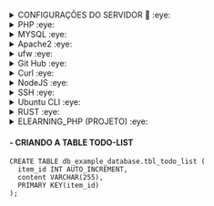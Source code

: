 <div>
<img src="https://img.shields.io/badge/Ubuntu-A34F26?style=for-the-badge&logo=ubuntu&logoColor=white" alt=""/>
<img src="https://img.shields.io/badge/Debian-B34F26?style=for-the-badge&logo=debian&logoColor=white" alt=""/>
<img src="https://img.shields.io/badge/PHP-C34F26?style=for-the-badge&logo=php&logoColor=white" alt=""/>
<img src="https://img.shields.io/badge/Markdown-E34F26?style=for-the-badge&logo=markdown&logoColor=white" alt=""/>
<img src="https://img.shields.io/badge/HTML5-E34F26?style=for-the-badge&logo=html5&logoColor=white" alt=""/>
<img src="https://img.shields.io/badge/CSS3-E34F26?style=for-the-badge&logo=css3&logoColor=white" alt=""/>	
<img src="https://img.shields.io/badge/MySQL-005C84?style=for-the-badge&logo=mysql&logoColor=white" alt=""/>
<img src="https://img.shields.io/badge/MariaDB-003545?style=for-the-badge&logo=mariadb&logoColor=white" alt=""/>
<img src="http://img.shields.io/badge/-PHPStorm-181717?style=for-the-badge&logo=phpstorm&logoColor=white" alt=""/>	
</div>

<details>
<summary>CONFIGURAÇÕES DO SERVIDOR 👋 :eye: </summary> 

- HOST: 88.198.104.148
- USER: ************
- PORTA: 22
- PASSWORD: ********************
- TOKEN GITHUB: 
- USUÁRIO GIT `$ git config user.name`: lucioweb
- ACESSO SSH: `$ ssh -22 ************@88.198.104.148`
</details>

<details>
<summary>PHP :eye: </summary> 

#### - Versão do PHP instalada ⭐⭐⭐⭐⭐⭐
     php -v //Versão do PHP instalada
#### - Módulos do PHP instalados     
     php -m //Lista os módulos instalados
O comando acima retorna:
     
     [PHP Modules]
     calendar
     Core
     ctype
     curl
     date
     ...
     ...
     tokenizer
     
##### - LOCALIZA ARQUIVOS php.ini
    find / -name php.ini //Localiza arquivos php.ini

O Comando acima retorna:

    /etc/php/8.1/cli/php.ini
    /etc/php/8.1/apache2/php.ini
</details>

<details>
<summary>MYSQL :eye: </summary> 

#### - VERSÃO INSTALADA DO MYSQL     
     mysql -V
O comando acima retorna:
     
     mysql  Ver 8.0.36-0ubuntu0.22.04.1 for Linux on x86_64 ((Ubuntu))
#### - VERSÃO INSTALADA DO MARIA DB
    mariadb -V
O comando acima retorna:

    mariadb  Ver 15.1 Distrib 10.11.6-MariaDB, for debian-linux-gnu (x86_64) using  EditLine wrapper
#### - INSTALANDO O MYSQL-SERVER
    sudo apt install mysql-server    
#### - EXECUTANDO O SCRIPT DE SEGURANÇA            
    sudo mysql_secure_installation
#### - STATUS, START, RELOAD, STOP DO SERVIÇO DO MySQL
    service mysql status
    service mysql start
    service mysql stop
    service mysql reload
   
O servidor MySQL é iniciado automaticamente após a instalação. Você pode verificar o status do servidor MySQL com o seguinte comando `systemctl status mysql`.
Se o sistema operacional estiver habilitado para systemd, comandos systemctl padrão (ou alternativamente, service com os argumentos invertidos) como stop , start , status e restart devem ser usados ​​para gerenciar o serviço do servidor MySQL. 
    
    systemctl status mysql //Funcionou
#### - ACESSANDO O SERVIDOR DE BANCO DE DADOS MYSQL COMO USUÁRIO ROOT
    root@cloud18344:~# mysql
Ou:

    root@cloud18344:~# mysql -u root -p
O comando acima retorna:

    Enter password: 
    Welcome to the MySQL monitor.  Commands end with ; or \g.
    Your MySQL connection id is 297
    Server version: 8.0.36-0ubuntu0.22.04.1 (Ubuntu)
        
    Copyright (c) 2000, 2024, Oracle and/or its affiliates.
        
    Oracle is a registered trademark of Oracle Corporation and/or its
    affiliates. Other names may be trademarks of their respective
    owners.
        
    Type 'help;' or '\h' for help. Type '\c' to clear the current input statement.
        
    mysql> 
>Repare que o mysql não exigiu autenticação. É possível logar no servidor sem ter que digitar a senha.
#### - EXIBINDO AS BASES DE DADOS NO SERVIDOR
    mysql> show databases;
O comando acima retorna:

    +--------------------+
    | Database           |
    +--------------------+
    | crud               |
    | exemplo1           |
    | exemplo2           |
    | fsphp              |
    | information_schema |
    | loja               |
    | mysql              |
    | performance_schema |
    | sys                |
    +--------------------+
    9 rows in set (0.01 sec)
#### - CRIANDO A BASE DE DADOS `db_crud`
    CREATE DATABASE db_crud CHARACTER SET utf8mb4 COLLATE utf8mb4_0900_ai_ci;
#### - CRIANDO NA BASE DE DADOS `db_crud`, A TABELA `tbl_users`.
    create table tbl_users
    (
        id int auto_increment primary key,
        first_name varchar(50) not null ,
        last_name  varchar(50) not null,
        email      varchar(50) not null,
        message    varchar(20) not null,
        ts timestamp null
    )ENGINE=InnoDB DEFAULT CHARSET=utf8mb4 COLLATE=utf8mb4_0900_ai_ci;
#### - ALTERANDO A COLLATE DO CAMPO `first_mame` DA TABELA `tbl_users`.     
    ALTER TABLE tbl_users MODIFY first_name varchar(50) COLLATE utf8mb4_0900_ai_ci;
#### - EXIBINDO OS CHARSET `SHOW CHARACTER SET`    
    mysql> SHOW CHARACTER SET;
    +----------+---------------------------------+---------------------+--------+
    | Charset  | Description                     | Default collation   | Maxlen |
    +----------+---------------------------------+---------------------+--------+
    | armscii8 | ARMSCII-8 Armenian              | armscii8_general_ci |      1 |
    | ascii    | US ASCII                        | ascii_general_ci    |      1 |
    | big5     | Big5 Traditional Chinese        | big5_chinese_ci     |      2 |
    | binary   | Binary pseudo charset           | binary              |      1 |
    | cp1250   | Windows Central European        | cp1250_general_ci   |      1 |
    | cp1251   | Windows Cyrillic                | cp1251_general_ci   |      1 |
    | cp1256   | Windows Arabic                  | cp1256_general_ci   |      1 |
    | cp1257   | Windows Baltic                  | cp1257_general_ci   |      1 |
    | cp850    | DOS West European               | cp850_general_ci    |      1 |
    | cp852    | DOS Central European            | cp852_general_ci    |      1 |
    | cp866    | DOS Russian                     | cp866_general_ci    |      1 |
    | cp932    | SJIS for Windows Japanese       | cp932_japanese_ci   |      2 |
    | dec8     | DEC West European               | dec8_swedish_ci     |      1 |
    | eucjpms  | UJIS for Windows Japanese       | eucjpms_japanese_ci |      3 |
    | euckr    | EUC-KR Korean                   | euckr_korean_ci     |      2 |
    | gb18030  | China National Standard GB18030 | gb18030_chinese_ci  |      4 |
    | gb2312   | GB2312 Simplified Chinese       | gb2312_chinese_ci   |      2 |
    | gbk      | GBK Simplified Chinese          | gbk_chinese_ci      |      2 |
    | geostd8  | GEOSTD8 Georgian                | geostd8_general_ci  |      1 |
    | greek    | ISO 8859-7 Greek                | greek_general_ci    |      1 |
    | hebrew   | ISO 8859-8 Hebrew               | hebrew_general_ci   |      1 |
    | hp8      | HP West European                | hp8_english_ci      |      1 |
    | keybcs2  | DOS Kamenicky Czech-Slovak      | keybcs2_general_ci  |      1 |
    | koi8r    | KOI8-R Relcom Russian           | koi8r_general_ci    |      1 |
    | koi8u    | KOI8-U Ukrainian                | koi8u_general_ci    |      1 |
    | latin1   | cp1252 West European            | latin1_swedish_ci   |      1 |
    | latin2   | ISO 8859-2 Central European     | latin2_general_ci   |      1 |
    | latin5   | ISO 8859-9 Turkish              | latin5_turkish_ci   |      1 |
    | latin7   | ISO 8859-13 Baltic              | latin7_general_ci   |      1 |
    | macce    | Mac Central European            | macce_general_ci    |      1 |
    | macroman | Mac West European               | macroman_general_ci |      1 |
    | sjis     | Shift-JIS Japanese              | sjis_japanese_ci    |      2 |
    | swe7     | 7bit Swedish                    | swe7_swedish_ci     |      1 |
    | tis620   | TIS620 Thai                     | tis620_thai_ci      |      1 |
    | ucs2     | UCS-2 Unicode                   | ucs2_general_ci     |      2 |
    | ujis     | EUC-JP Japanese                 | ujis_japanese_ci    |      3 |
    | utf16    | UTF-16 Unicode                  | utf16_general_ci    |      4 |
    | utf16le  | UTF-16LE Unicode                | utf16le_general_ci  |      4 |
    | utf32    | UTF-32 Unicode                  | utf32_general_ci    |      4 |
    | utf8mb3  | UTF-8 Unicode                   | utf8mb3_general_ci  |      3 |
    | utf8mb4  | UTF-8 Unicode                   | utf8mb4_0900_ai_ci  |      4 |
    +----------+---------------------------------+---------------------+--------+
    41 rows in set (0.01 sec)
> Repare que para o charset `utf8mb4` a collation é `utf8mb4_0900_ai_ci`.
#### - EXIBINDO OS CHARSET QUE CONTENHAM `utf...`    
    SHOW CHARACTER SET LIKE 'utf%';
    +---------+------------------+--------------------+--------+
    | Charset | Description      | Default collation  | Maxlen |
    +---------+------------------+--------------------+--------+
    | utf16   | UTF-16 Unicode   | utf16_general_ci   |      4 |
    | utf16le | UTF-16LE Unicode | utf16le_general_ci |      4 |
    | utf32   | UTF-32 Unicode   | utf32_general_ci   |      4 |
    | utf8mb3 | UTF-8 Unicode    | utf8mb3_general_ci |      3 |
    | utf8mb4 | UTF-8 Unicode    | utf8mb4_0900_ai_ci |      4 |
    +---------+------------------+--------------------+--------+
    5 rows in set (0.01 sec)

>Alterando o método de autenticação do root. O comando `ALTER USER` altera o método de autenticação do usuário root para um que use uma senha. O exemplo a seguir altera o método de autenticação para `mysql_native_password`:

    ALTER USER 'root'@'localhost' IDENTIFIED WITH mysql_native_password BY 'Diferent@1968#';
>Alterando o método de autenticação do root. O comando `ALTER USER` altera o método de autenticação do usuário root para um que use uma senha. O exemplo a seguir altera o método de autenticação para `caching_sha2_password`:

    ALTER USER 'root'@'localhost' IDENTIFIED WITH caching_sha2_password BY 'Diferent@1968#';
>Agora:
>
    root@cloud18344:~# mysql -u root -p
    Enter password: Diferent@****# 
> 
>Verificando quais métodos de autenticação cada usuário utiliza
   
    SELECT user,authentication_string,plugin,host FROM mysql.user;
>Retorna:
    
    mysql> SELECT user,authentication_string,plugin,host FROM mysql.user;
    +------------------+------------------------------------------------------------------------+-----------------------+-----------+
    | user             | authentication_string                                                  | plugin                | host      |
    +------------------+------------------------------------------------------------------------+-----------------------+-----------+
    | user1            | *668425423DB5193AF921380129F465A6425216D0                              | mysql_native_password | %         |
    | debian-sys-maint | $A$005N]s;"azZNI
    T       OaijZQpZxQlq2DwIy3GfWsMGGFn/wV2YlH//rNbQExVNT9 | caching_sha2_password | localhost |
    | mysql.infoschema | $A$005$THISISACOMBINATIONOFINVALIDSALTANDPASSWORDTHATMUSTNEVERBRBEUSED | caching_sha2_password | localhost |
    | mysql.session    | $A$005$THISISACOMBINATIONOFINVALIDSALTANDPASSWORDTHATMUSTNEVERBRBEUSED | caching_sha2_password | localhost |
    | mysql.sys        | $A$005$THISISACOMBINATIONOFINVALIDSALTANDPASSWORDTHATMUSTNEVERBRBEUSED | caching_sha2_password | localhost |
    | root             | *0B65A16710B01533DBAA7AA5CC7AB93313B0ACD4                              | mysql_native_password | localhost |
    +------------------+------------------------------------------------------------------------+-----------------------+-----------+
    6 rows in set (0.00 sec)

</details>

<details>
<summary>Apache2 :eye: </summary> 

### APACHE NO UBUNTU
#### - INSTALL APACHE2
    sudo apt install apache2
#### - VERIFICANDO A VERSÃO
    apache2 -v
####  - STATUS DO SERVIÇO NO UBUNTU (Debian usa ` service ´)
    sudo systemctl status apache2 
####  - START DO SERVIÇO NO UBUNTU (Debian usa ` service ´)
    sudo systemctl start apache2    
### - APACHE NO DEBIAN
#### - STATUS DO SERVIÇO
    service apache2 status
#### - START NO SERVIÇO
    service apache2 start
</details>

<details>
<summary>ufw :eye: </summary> 
 
     sudo ufw app list
     sudo ufw allow in "Apache"
     sudo ufw status //Para verificar o status do UFW
     sudo ufw enable //Para habilitar o UFW
     sudo ufw disable //Se você decidir que não quer usar o UFW, você pode desativá-lo com esse comando.
     sudo ufw allow ssh //Para configurar seu servidor para permitir as conexões de entrada via SSH.
     sudo ufw allow 22 //No entanto, podemos realmente escrever a regra equivalente, especificando a porta em vez do nome do serviço.
     sudo ufw allow http
     sudo ufw allow https
     sudo ufw reset //Se você já tiver regras do UFW configuradas, mas decidir que quer começar novamente.                      
     sudo ufw reload
     sudo ufw status numbered //O comando status do UFW tem uma opção para mostrar números ao lado de cada regra
</details>

<details>
<summary>Git Hub :eye: </summary> 

#### GitHub - Comandos úteis
    git config user.name //Exibindo o nome do usuário git
    git config --global user.name "lucioweb" //Nome do usuário
    git config --global user.email "lucio.lemos.385@ufrn.edu.br" //Email do suário
    git --version //Exibe a versão instalada
    git config --list //Listando as configurações

>**Note**
><kbd>GIT</kbd> &ne; <kbd>GIT HUB</kbd> &ne; <kbd>GIT BASH</kbd>

>**Alert**
>
> De forma geral, ...
</details>

<details>
<summary>Curl :eye: </summary> 

#### - O QUE É E O QUE FAZ O `CURL`
Curl é uma ferramenta para transferir dados de/para um servidor, usando um dos protocolos suportados. Normalmente, usamos o HTTP, mas as opções são muitas, de FTP e GOPHER a IMAP e LDAP.
O cURL é uma ferramenta de `linha de comando` que funciona como interface para a biblioteca que faz o serviço pesado, o libcurl.
De forma geral, seu navegador realiza requisições web, recebe respostas, lê/escreve cookies e renderiza sua página. Você pode usar o cURL para fazer tudo isso, exceto a renderização, que cabe ao seu navegador.
Ele oferece uma infinidade de funções úteis como realização de autenticação, interação com API's, preencher formulários HTML, download de arquivos e páginas HTML, etc.
#### - INSTALANDO O  `CURL`
    sudo apt install curl
#### - CURL - VERSÃO DO `CURL` INSTALADA NO DEBIAN
    curl  -V //Verificando a versão instalada do curl
    curl -L www.alura.com/ //Visualizando o HTML do  site www.alura.com
    curl -O https://releases.ubuntu.com/20.04.1/ubuntu-20.04.1-desktop-amd64.iso //Fazendo download de arquivos
    curl -i https://www.alura.com/ //Agora temos um retorno diferente. Primeiro temos as informações de cabeçalho.
#### - IDENTIFICANDO O IP DA MÁQUINA VIA `CURL`
    curl http://icanhazip.com
</details>

<details>
<summary>NodeJS :eye: </summary> 

#### - Versão do Node instalada
    dev@dev:~$ node -v
    -> v20.13.1
    dev@dev:~$ npm -v
    -> 10.5.2
    dev@dev:~$ nvm -v
    -> 0.39.7
#### - Listando as versões instaladas
    dev@dev:~$ nvm ls
    -> v20.13.1
#### - Listando as versões do Node disponíveis para instalação via NVM
    nvm ls-remote //Lista as versões disponíveis do Node
#### - Usa uma versão específica do Node
    dev@dev:~$ nvm use 20
    -> Now using node v20.13.1 (npm v10.5.2)
</details>

<details>
<summary>SSH :eye: </summary> 

#### - Verificando se há chaves geradas no computador
    ls -al ~/.ssh
O comando acima retorna:
     
    total 24
    drwx------  2 dev dev 4096 May 28 07:46 .
    drwx------ 12 dev dev 4096 May 28 06:51 ..
    -rw-------  1 dev dev  464 May 28 07:22 id_ed25519
    -rw-r--r--  1 dev dev  109 May 28 07:22 id_ed25519.pub
    -rw-------  1 dev dev 1956 May 28 07:46 known_hosts
    -rw-------  1 dev dev 1120 May 28 07:45 known_hosts.old
#### - Edita a chave!?
    cat ~/.ssh/id_ed25519.pub
O comando acima retorna:

    ssh-ed25519 AAAAC3NzaC1lZDI1NTE5AAAAIJtbrJAkEGhsQHazSe7sFy4CcQbgEdCV6jPLCV
    9O2Nm6 lucio.lemos.385@ufrn.edu.br
#### - Você pode gerar uma nova chave SSH no computador local. Depois de gerar a chave, você pode adicionar a chave pública à sua conta em `GitHub.com` para habilitar a autenticação para operações do Git no SSH.
    ssh-keygen -t ed25519 -C "luciolemos.j5@gmail.com"
O comando acima retorna    
    
    Generating public/private ed25519 key pair.
    Enter file in which to save the key (/home/dev/.ssh/id_ed25519):
    /home/dev/.ssh/id_ed25519 already exists.
    Overwrite (y/n)? y
    Enter passphrase (empty for no passphrase):
    Enter same passphrase again:
    Your identification has been saved in /home/dev/.ssh/id_ed25519
    Your public key has been saved in /home/dev/.ssh/id_ed25519.pub
    The key fingerprint is:
    SHA256:2yHw+hDQzMwTaNv4bOISXWrZX4K2BA13OPAqI+KFN6o luciolemos.j5@gmail.com
    The key's randomart image is:
    +--[ED25519 256]--+
    |    .o..         |
    |    +B+..        |
    |   ..BXo         |
    |  . +o++         |
    |o.o=.O..S .      |
    |o.=oB Oo.+..     |
    | o + =oo.o.      |
    |. . . .o.        |
    |E  .    .        |
    +----[SHA256]-----+
#### - Listando as chaves
    ls -al ~/.ssh
O comando acima retorna:    
    
    total 24
    drwx------  2 dev dev 4096 May 28 07:46 .
    drwx------ 12 dev dev 4096 May 28 06:51 ..
    -rw-------  1 dev dev  464 May 29 06:47 id_ed25519
    -rw-r--r--  1 dev dev  105 May 29 06:47 id_ed25519.pub
    -rw-------  1 dev dev 1956 May 28 07:46 known_hosts
    -rw-------  1 dev dev 1120 May 28 07:45 known_hosts.old
#### 
    cat ~/.ssh/id_ed25519.pub
#### - Você pode testar se a chave SSH local funciona inserindo `ssh -T git@github.com` no terminal:
    ssh -T git@github.com
O comando acima retorna:

    Enter passphrase for key '/home/dev/.ssh/id_ed25519':
    Hi luciolemos! You've successfully authenticated, but GitHub does not provide shell access.
####
</details>

<details>
<summary>Ubuntu CLI :eye: </summary> 

     mkdir fsphp && cd $_ //Criando e acessando simultaneamente um diretório.
     pwd //Retorna o diretório corrente
     sudo apt install tree //Instala tree    
#### - Verificando a versão da distribuição instalada
     lsb_release -a
O comando acima retorna:

     No LSB modules are available.
     Distributor ID: Ubuntu
     Description:    Ubuntu 22.04.4 LTS
     Release:        22.04
     Codename:       jammy
#### - UPDATE DOS PACOTES DO UBUNTU
     sudo apt update
#### - UPGRADE
     sudo apt upgrade
</details>

<details>
<summary>RUST :eye: </summary> 

#### - Instalando o RUST no Debian 12 com CURL
    curl --proto '=https' --tlsv1.2 -sSf https://sh.rustup.rs | sh
#### - Verificando a versão do RUST instalada
    $ rustc --version
Retorna:

    rustc 1.78.0 (9b00956e5 2024-04-29)
#### - Desisntalando o RUST do WSL Debian     
    ~$ rustup self uninstall
Retorna:

    Thanks for hacking in Rust!
    This will uninstall all Rust toolchains and data, and remove
    $HOME/.cargo/bin from your PATH environment variable.
    Continue? (y/N)
#### - Para iniciar um novo pacote com Cargo, use `cargo new`   
    cargo new hello_world
Vamos conferir o que o Cargo gerou para nós:

    dev@dev:~$ ls -l
    total 4
    drwxr-xr-x 4 dev dev 4096 Jun  1 06:44 hello_world
    dev@dev:~$ cd hello_world
    dev@dev:~/hello_world$ tree .
    .
    ├── Cargo.toml
    └── src
        └── main.rs
    
    2 directories, 2 files
    dev@dev:~/hello_world$
</details>

<details>
<summary>ELEARNING_PHP (PROJETO) :eye: </summary> 
 
#### CRIANDO O PROJETO `elearning_php ` NA RAÍZ DO SERVIDOR
     sudo mkdir /var/www/elearning_php
#### DANDO PERMISSÃO AO USUÁRIO CORRENTE SOBRE O DIRETÓRIO      
     sudo chown -R $USER:$USER /var/www/elearning_php
#### CRIANDO E EDITANDO COM O NANO O ARQUIVO ` elearning_php.conf ` 
     sudo nano /etc/apache2/sites-available/elearning_php.conf
#### CONFIGURAÇÃO DO HOST NO ARQUIVO ` elearning_php.conf `
     <VirtualHost 88.198.104.148:80>
         ServerName elearning_php
         ServerAlias www.elearning_php
         ServerAdmin webmaster@localhost
         DocumentRoot /var/www/elearning_php
         ErrorLog ${APACHE_LOG_DIR}/error.log
         CustomLog ${APACHE_LOG_DIR}/access.log combined
     </VirtualHost>
#### ATIVANDO O HOST (ENABLE SITE - ensite)
      a2ensite elearning_php
#### DESATIVANDO O HOST DEFAULT (DISABLE SITE - dissite)
      a2dissite 000-default
#### RELOAD NO APACHE      
      systemctl reload apache2
#### CRIANDO EDITANDO O ARQUIVO DE BOAS VINDAS DO APACHE PARA O HOST CRIADO
      sudo nano /var/www/elearning_php/index.html
#### ENTRANDO NO DIRETÓRIO DO PROJETO RECÉM CRIADO
      cd elearning_php
#### CRIANDO E EDITANDO O ARQUIVO DE TESTE DO PROJETO ` index.php `      
      sudo nano index.php
#### EDITANDO O ARQUIVO ` dir.conf` QUE ESTABELECE A PRECEDÊNCIA DOS ARQUIVOS NO SERVIDOR
      sudo nano /etc/apache2/mods-enabled/dir.conf
#### CONFIGURAÇÃO DO ARQUIVO ` dir.conf ` INDICANDO QUE ARQUIVOS COM EXTENSÃO ` *.php ` TÊEM PRECEDÊNCIA
     <IfModule mod_dir.c>
             DirectoryIndex index.php index.cgi index.pl index.html index.xhtml index.htm
     </IfModule>     
</details>

#### - CRIANDO A TABLE TODO-LIST
    CREATE TABLE db_example_database.tbl_todo_list (
      item_id INT AUTO_INCREMENT,
      content VARCHAR(255),
      PRIMARY KEY(item_id)
    );